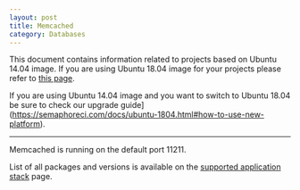 ```yaml
---
layout: post
title: Memcached
category: Databases
---
```


This document contains information related to projects based on Ubuntu 14.04 image. 
If you are using Ubuntu 18.04 image for your projects please refer to [this page](https://semaphoreci.com/docs/ubuntu-1804.html). 

If you are using Ubuntu 14.04 image and you want to switch to Ubuntu 18.04 be sure to check our upgrade guide](https://semaphoreci.com/docs/ubuntu-1804.html#how-to-use-new-platform).
___

Memcached is running on the default port 11211.

List of all packages and versions is available on the [supported application stack](/docs/supported-stack.html) page.
